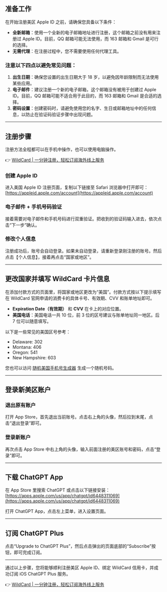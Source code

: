 ## 准备工作

在开始注册美区 Apple ID 之前，请确保您具备以下条件：

- **全新邮箱**：使用一个全新的电子邮箱地址进行注册，这个邮箱之前没有用来注册过 Apple ID。目前，QQ 邮箱可能无法使用，而 163 邮箱和 Gmail 是可行的选择。
- **无需代理**：在注册过程中，您不需要使用任何代理工具。

### 注意以下四点以避免常见问题：

1. **出生日期**：确保您设置的出生日期大于 18 岁，以避免因年龄限制而无法使用某些应用。
2. **电子邮件**：建议注册一个新的电子邮箱，这个邮箱没有被用于创建过 Apple ID。目前，QQ 邮箱可能不适合用于此目的，而 163 邮箱和 Gmail 是合适的选择。
3. **密码设置**：创建密码时，请避免使用您的名字、生日或邮箱地址中的任何信息，以防止在验证码验证步骤中出现问题。

---

## 注册步骤

注册方法全程都可以在手机中操作，也可以使用电脑操作。

👉 [WildCard | 一分钟注册，轻松订阅海外线上服务](https://bit.ly/bewildcard)

### 创建 Apple ID

进入美国 Apple ID 注册页面，复制以下链接至 Safari 浏览器中打开即可：  
[https://appleid.apple.com/account](https://appleid.apple.com/account)

### 电子邮件 + 手机号码验证

接着需要对电子邮件和手机号码进行双重验证。把收到的验证码输入进去，依次点击“下一步”确认。

### 修改个人信息

注册成功后，账号会自动登录。如果未自动登录，请重新登录刚注册的账号。然后点击【个人信息】，接着再点击“国家或地区”。

---

## 更改国家并填写 WildCard 卡片信息

在添加付款方式的页面里，将国家或地区更改为“美国”。付款方式按以下提示填写在 WildCard 官网申请的消费卡的具体卡号、有效期、CVV 和账单地址即可。

- **Expiration Date（有效期）** 和 **CVV** 在卡上的对应位置。
- **美国电话**：美国电话一共 10 位，前 3 位的区号建议与账单地址同一地区。后 7 位可以随意填写。

以下是一些常见的美国区号参考：

- Delaware: 302  
- Montana: 406  
- Oregon: 541  
- New Hampshire: 603  

您也可以访问 [随机美国手机号生成器](https://www.generatormix.com/random-phone-numbers) 生成一个随机号码。

---

## 登录新美区账户

### 退出原有账户

打开 App Store，首先退出当前账号。点击右上角的头像，然后拉到末尾，点击“退出登录”即可。

### 登录新账户

再次点击 App Store 中右上角的头像，输入前面注册的美区账号和密码，点击“登录”即可。

---

## 下载 ChatGPT App

在 App Store 里搜索 ChatGPT 或点击以下链接安装：  
[https://apps.apple.com/us/app/chatgpt/id6448311069](https://apps.apple.com/us/app/chatgpt/id6448311069)

打开 ChatGPT App，点击左上菜单，进入设置页面。

---

## 订阅 ChatGPT Plus

点击“Upgrade to ChatGPT Plus”，然后点击弹出的页面底部的“Subscribe”按钮，即可完成订阅。

---

通过以上步骤，您将能够顺利注册美区 Apple ID、绑定 WildCard 信用卡，并成功订阅 iOS ChatGPT Plus 服务。

👉 [WildCard | 一分钟注册，轻松订阅海外线上服务](https://bit.ly/bewildcard)